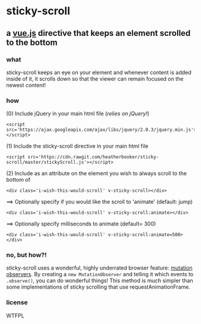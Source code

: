 # sticky-scroll
## a [vue.js](https://vuejs.org/guide/) directive that keeps an element scrolled to the bottom


### what
sticky-scroll keeps an eye on your element and whenever content is added inside of it, it scrolls down so that the viewer can remain focused on the newest content!

### how
(0) Include jQuery in your main html file (*relies on jQuery!*)
```
<script src='https://ajax.googleapis.com/ajax/libs/jquery/2.0.3/jquery.min.js'></script>
```

(1) Include the sticky-scroll directive in your main html file
```
<script src='https://cdn.rawgit.com/heatherbooker/sticky-scroll/master/stickyScroll.js'></script>
```

(2) Include as an attribute on the element you wish to always scroll to the bottom of
```
<div class='i-wish-this-would-scroll' v-sticky-scroll></div>
```

==> Optionally specify if you would like the scroll to 'animate' (default: jump)
```
<div class='i-wish-this-would-scroll' v-sticky-scroll:animate></div>
```
==> Optionally specify milliseconds to animate (default= 300)
```
<div class='i-wish-this-would-scroll' v-sticky-scroll:animate=500></div>
```


### no, but how?!
sticky-scroll uses a wonderful, highly underrated browser feature: [mutation observers](https://developer.mozilla.org/en/docs/Web/API/MutationObserver). By creating a `new MutationObserver` and telling it which events to `.observe()`, you can do wonderful things! 
This method is much simpler than some implementations of sticky scrolling that use requestAnimationFrame.

### license
WTFPL

